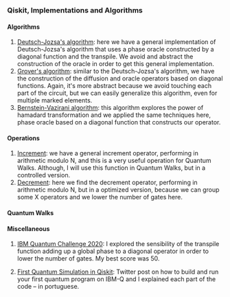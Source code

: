 ### Qiskit, Implementations and Algorithms


#### Algorithms
1) [Deutsch-Jozsa's algorithm](https://github.com/qwchagas/qiskit/blob/master/algorithms%20and%20transpile/deutsch_jozsa_algorithm_transpile.ipynb): here we have a general implementation of Deutsch-Jozsa's algorithm that uses a phase oracle constructed by a diagonal function and the transpile. We avoid and abstract the construction of the oracle in order to get this general implementation.
2) [Grover's algorithm](https://github.com/qwchagas/qiskit/blob/master/algorithms%20and%20transpile/grover_algorithm_transpile.ipynb): similar to the Deutsch-Jozsa's algorithm, we have the construction of the diffusion and oracle operators based on diagonal functions. Again, it's more abstract because we avoid touching each part of the circuit, but we can easily generalize this algorithm, even for multiple marked elements.
3) [Bernstein-Vazirani algorithm](https://github.com/qwchagas/qiskit/blob/master/algorithms%20and%20transpile/bernstein-vazirani_algorithm_transpile.ipynb): this algorithm explores the power of hamadard transformation and we applied the same techniques here, phase oracle based on a diagonal function that constructs our operator.

#### Operations
1) [Increment](https://github.com/qwchagas/qiskit/blob/master/operations/increment.ipynb): we have a general increment operator, performing in arithmetic modulo N, and this is a very useful operation for Quantum Walks. Although, I will use this function in Quantum Walks, but in a controlled version.
2) [Decrement](https://github.com/qwchagas/qiskit/blob/master/operations/decrement.ipynb): here we find the decrement operator, performing in arithmetic modulo N, but in a optimized version, because we can group some X operators and we lower the number of gates here.

#### Quantum Walks

#### Miscellaneous

1) [IBM Quantum Challenge 2020](https://github.com/qwchagas/qiskit/blob/master/misc/challenge4_circuit_optimization_ibm.ipynb): I explored the sensibility of the transpile function adding up a global phase to a diagonal operator in order to lower the number of gates. My best score was 50.

2) [First Quantum Simulation in Qiskit](https://twitter.com/bochagas/status/1278707589916889089): Twitter post on how to build and run your first quantum program on IBM-Q and I explained each part of the code – in portuguese.

